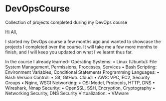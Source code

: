 # DevOpsCourse
Collection of projects completed during my DevOps course

Hi All,

I started my DevOps course a few months ago and wanted to showcase the projects I completed over the course.
It will take me a few more months to finish, and I will keep you updated on what I've learnt thus far.

In the course I already learned-
Operating Systems:
•	Linux (Ubuntu): File System Management, Permissions, Processes, Services
•	Bash Scripting: Environment Variables, Conditional Statements
Programming Languages:
•	Bash
Version Control:
•	Git, GitHub.
Cloud:
•	AWS: VPC, EC2, Security Groups
•	Nginx, WSGI
Networking:
•	OSI Model, Protocols, HTTP, DNS
•	Wireshark, Nmap
Security:
•	OpenSSL, SSH, Encryption, Cryptography
•	Networking Security, DNS Security
Virtualization:
•	VMware
